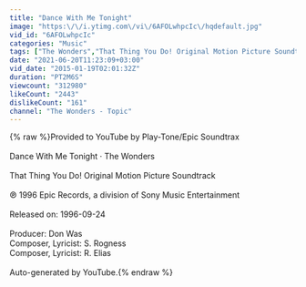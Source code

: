 ```yaml
---
title: "Dance With Me Tonight"
image: "https:\/\/i.ytimg.com\/vi\/6AFOLwhpcIc\/hqdefault.jpg"
vid_id: "6AFOLwhpcIc"
categories: "Music"
tags: ["The Wonders","That Thing You Do! Original Motion Picture Soundtrack","Dance With Me Tonight"]
date: "2021-06-20T11:23:09+03:00"
vid_date: "2015-01-19T02:01:32Z"
duration: "PT2M6S"
viewcount: "312980"
likeCount: "2443"
dislikeCount: "161"
channel: "The Wonders - Topic"
---
```

{% raw %}Provided to YouTube by Play-Tone/Epic Soundtrax<br /><br />Dance With Me Tonight · The Wonders<br /><br />That Thing You Do! Original Motion Picture Soundtrack<br /><br />℗ 1996 Epic Records, a division of Sony Music Entertainment<br /><br />Released on: 1996-09-24<br /><br />Producer: Don Was<br />Composer, Lyricist: S. Rogness<br />Composer, Lyricist: R. Elias<br /><br />Auto-generated by YouTube.{% endraw %}
